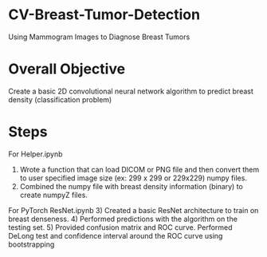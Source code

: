 # CV-Breast-Tumor-Detection
Using Mammogram Images to Diagnose Breast Tumors

# Overall Objective
Create a basic 2D convolutional neural network algorithm to predict breast density (classification problem)

# Steps
For Helper.ipynb  
1) Wrote a function that can load DICOM or PNG file and then convert them to user specified image size (ex: 299 x 299 or 229x229) numpy files. 
2) Combined the numpy file with breast density information (binary) to create numpyZ files.

For PyTorch ResNet.ipynb
3) Created a basic ResNet architecture to train on breast denseness.
4) Performed predictions with the algorithm on the testing set.
5) Provided confusion matrix and ROC curve. Performed DeLong test and confidence interval around the ROC curve using bootstrapping

